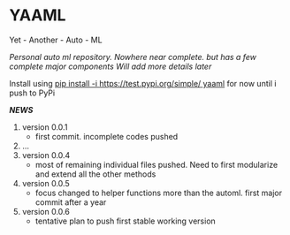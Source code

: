 # YAAML
Yet - Another - Auto - ML

*Personal auto ml repository. Nowhere near complete. but has a few complete major components
Will add more details later*

Install using [pip install -i https://test.pypi.org/simple/ yaaml](url) for now until i push to PyPi

___NEWS___
1. version 0.0.1
	- first commit. incomplete codes pushed
2. ...
3. version 0.0.4
	- most of remaining individual files pushed. Need to first modularize and extend all the other methods
4. version 0.0.5
    - focus changed to helper functions more than the automl. first major commit after a year
5. version 0.0.6
    - tentative plan to push first stable working version
